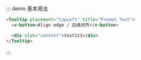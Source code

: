 ::: demo 基本用法
```html
<Tooltip placement="topLeft" title="Prompt Text">
  <v-button>Align edge / 边缘对齐</v-button>

  <div slot="content">test111</div>
</Tooltip>
```
:::
